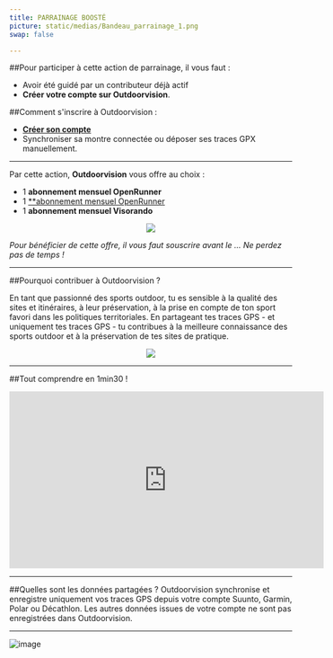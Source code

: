 ```yaml
---
title: PARRAINAGE BOOSTÉ
picture: static/medias/Bandeau_parrainage_1.png
swap: false

---
```


##Pour participer à cette action de parrainage, il vous faut :

- Avoir été guidé par un contributeur déjà actif 
- **Créer votre compte sur Outdoorvision**.

##Comment s'inscrire à Outdoorvision :
- **[Créer son compte](https://staging-auth.outdoorvision.fr/auth/realms/PRNSN/protocol/openid-connect/registrations?client_id=back1-outdoorgeovision-prnsn&response_type=code&redirect_uri=https://staging-back.outdoorvision.fr/auth/done/&scope=openid)**
- Synchroniser sa montre connectée ou déposer ses traces GPX manuellement.
  
<participate></participate>

---

Par cette action, **Outdoorvision** vous offre au choix : 

- 1 **abonnement mensuel OpenRunner**
- 1 [**abonnement mensuel OpenRunner](https://www.suunto.com/fr-fr/Produits/casque-audio/suunto-sonic/suunto-sonic-lime/)
- 1 **abonnement mensuel Visorando**
  
<p align="center">
  <img src="/medias/challenge/banniere_lots_ut4m.png">
</p>


*Pour bénéficier de cette offre, il vous faut souscrire avant le ... Ne perdez pas de temps !*

------

##Pourquoi contribuer à Outdoorvision ?

En tant que passionné des sports outdoor, tu es sensible à la qualité des sites et itinéraires, à leur préservation, à la prise en compte de ton sport favori dans les politiques territoriales. 
En partageant tes traces GPS - et uniquement tes traces GPS - tu contribues à la meilleure connaissance des sports outdoor et à la préservation de tes sites de pratique.

<p align="center">
  <img src="/medias/challenge/contribue_ut4m.png">
</p>

------

##Tout comprendre en 1min30 !
<p align="center">
<iframe width="560" height="315" src="https://www.youtube.com/embed/fMkJ--vPamA?si=SxuhFIjWeJ6jFW_b" title="YouTube video player" title="YouTube video player" frameborder="0" allow="accelerometer; autoplay; clipboard-write; encrypted-media; gyroscope; picture-in-picture" allowfullscreen></iframe>
</p>


---

##Quelles sont les données partagées ?
Outdoorvision synchronise et enregistre uniquement vos traces GPS depuis votre compte Suunto, Garmin, Polar ou Décathlon. Les autres données issues de votre compte ne sont pas enregistrées dans Outdoorvision.

---
![image](https://github.com/user-attachments/assets/d6726999-8790-404c-9860-587759944257)

